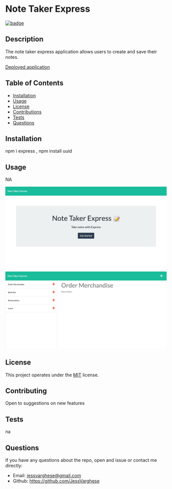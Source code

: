 
  # Note Taker Express 
  
  [![badge](https://img.shields.io/badge/License-MIT-yellow.svg)]((https://opensource.org/licenses/MIT))
  
  ## Description
  The note taker express application allows users to create and save their notes.
  
[Deployed application](https://notes-express-jmv.herokuapp.com/)

  ## Table of Contents

  * [Installation](#Installation)
  * [Usage](#usage)
  * [License](#license)
  * [Contributions](#contributing)
  * [Tests](#tests)
  * [Questions](#questions)
 

  ## Installation
  
  npm i express , npm install uuid
 
  ## Usage
  NA
  
  
 ![visuals](/assets/nte_homepage.png)
 ![visuals](/assets/nte_notes.png)

  ## License
  This project operates under the [MIT](https://choosealicense.com/licenses/MIT/) license.

  ## Contributing
  Open to suggestions on new features

  ## Tests
  na

  ## Questions
  If you have any questions about the repo, open and issue or contact me directly:
  * Email: jessvarghese@gmail.com
  * Github: https://github.com/JessVarghese

